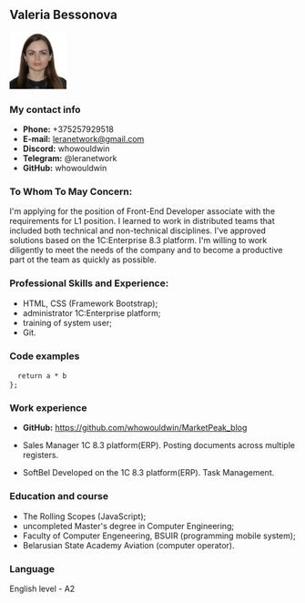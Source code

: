 ## Valeria Bessonova ##

<img src="Images/icon.jpg" width="100"/>

### My contact info
+ **Phone:** +375257929518
+ **E-mail:** <leranetwork@gmail.com>
+ **Discord:** whowouldwin
+ **Telegram:** @leranetwork
+ **GitHub:** whowouldwin

### To Whom To May Concern: ###
I'm applying for the position of Front-End Developer associate with the requirements for L1 position. I learned to work in distributed teams that included both technical and non-technical disciplines. I've approved solutions based on the 1C:Enterprise 8.3 platform.
I'm willing to work diligently to meet the needs of the company and to become a productive part ot the team as quickly as possible.

### Professional Skills and Experience: ###
+ HTML, CSS (Framework Bootstrap);
+ administrator 1C:Enterprise  platform;
+ training of system user;
+ Git.

### Code examples ###
```function multiply(a, b){
  return a * b
};
```
### Work experience ###

+ **GitHub:** <https://github.com/whowouldwin/MarketPeak_blog>

+ Sales Manager 
  1C 8.3 platform(ERP).
  Posting documents across multiple registers.

+ SoftBel
  Developed on the 1C 8.3 platform(ERP).
  Task Management.
  

### Education and course ###
+ The Rolling Scopes (JavaScript);
+ uncompleted Master's degree in Computer Engineering;
+ Faculty of Computer Engeneering, BSUIR (programming mobile system);
+ Belarusian State Academy Aviation (computer operator).
  

### Language ###
English level - A2







